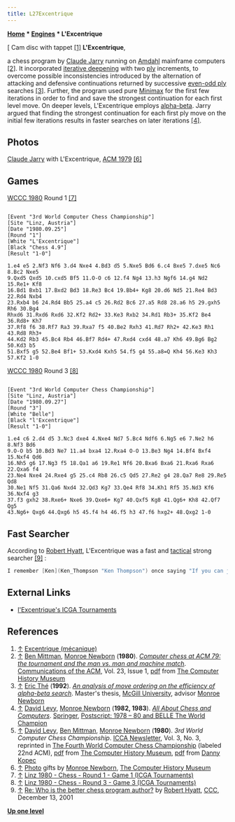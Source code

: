 ```yaml
---
title: L27Excentrique
---
```

**[Home](Home "Home") \* [Engines](Engines "Engines") \* L'Excentrique**



[ Cam disc with tappet <a id="cite-note-1" href="#cite-ref-1">[1]</a>
**L'Excentrique**,  

a chess program by [Claude Jarry](Claude_Jarry "Claude Jarry") running on [Amdahl](Amdahl_470 "Amdahl 470") mainframe computers <a id="cite-note-2" href="#cite-ref-2">[2]</a>. It incorporated [iterative deepening](Iterative_Deepening "Iterative Deepening") with two [ply](Ply "Ply") increments, to overcome possible inconsistencies introduced by the alternation of attacking and defensive continuations returned by successive [even-odd ply](Odd-Even_Effect "Odd-Even Effect") searches <a id="cite-note-3" href="#cite-ref-3">[3]</a>. Further, the program used pure [Minimax](Minimax "Minimax") for the first few iterations in order to find and save the strongest continuation for each first level move. On deeper levels, L'Excentrique employs [alpha-beta](Alpha-Beta "Alpha-Beta"). Jarry argued that finding the strongest continuation for each first ply move on the initial few iterations results in faster searches on later iterations <a id="cite-note-4" href="#cite-ref-4">[4]</a>.



## Photos


 [](https://www.computerhistory.org/chess/stl-430b9bbe22237/) 
[Claude Jarry](Claude_Jarry "Claude Jarry") with L'Excentrique, [ACM 1979](ACM_1979 "ACM 1979") <a id="cite-note-6" href="#cite-ref-6">[6]</a>



## Games


[WCCC 1980](WCCC_1980 "WCCC 1980") Round 1 <a id="cite-note-7" href="#cite-ref-7">[7]</a>




```

[Event "3rd World Computer Chess Championship"]
[Site "Linz, Austria"]
[Date "1980.09.25"]
[Round "1"]
[White "L'Excentrique"]
[Black "Chess 4.9"]
[Result "1-0"]

1.e4 e5 2.Nf3 Nf6 3.d4 Nxe4 4.Bd3 d5 5.Nxe5 Bd6 6.c4 Bxe5 7.dxe5 Nc6 8.Bc2 Nxe5
9.Qxd5 Qxd5 10.cxd5 Bf5 11.O-O c6 12.f4 Ng4 13.h3 Ngf6 14.g4 Nd2 15.Re1+ Kf8
16.Bd1 Bxb1 17.Bxd2 Bd3 18.Re3 Bc4 19.Bb4+ Kg8 20.d6 Nd5 21.Re4 Bd3 22.Rd4 Nxb4
23.Rxb4 b6 24.Rd4 Bb5 25.a4 c5 26.Rd2 Bc6 27.a5 Rd8 28.a6 h5 29.gxh5 Rh6 30.Bg4
Rhxd6 31.Rxd6 Rxd6 32.Kf2 Rd2+ 33.Ke3 Rxb2 34.Rd1 Rb3+ 35.Kf2 Be4 36.Rd8+ Kh7
37.Rf8 f6 38.Rf7 Ra3 39.Rxa7 f5 40.Be2 Rxh3 41.Rd7 Rh2+ 42.Ke3 Rh1 43.Rd8 Rh3+
44.Kd2 Rb3 45.Bc4 Rb4 46.Bf7 Rd4+ 47.Rxd4 cxd4 48.a7 Kh6 49.Bg6 Bg2 50.Kd3 b5
51.Bxf5 g5 52.Be4 Bf1+ 53.Kxd4 Kxh5 54.f5 g4 55.a8=Q Kh4 56.Ke3 Kh3 57.Kf2 1-0

```

[WCCC 1980](WCCC_1980 "WCCC 1980") Round 3 <a id="cite-note-8" href="#cite-ref-8">[8]</a>




```

[Event "3rd World Computer Chess Championship"]
[Site "Linz, Austria"]
[Date "1980.09.27"]
[Round "3"]
[White "Belle"]
[Black "l'Excentrique"]
[Result "1-0"]

1.e4 c6 2.d4 d5 3.Nc3 dxe4 4.Nxe4 Nd7 5.Bc4 Ndf6 6.Ng5 e6 7.Ne2 h6 8.Nf3 Bd6
9.O-O b5 10.Bd3 Ne7 11.a4 bxa4 12.Rxa4 O-O 13.Be3 Ng4 14.Bf4 Bxf4 15.Nxf4 Qd6
16.Nh5 g6 17.Ng3 f5 18.Qa1 a6 19.Re1 Nf6 20.Bxa6 Bxa6 21.Rxa6 Rxa6 22.Qxa6 f4
23.Ne4 Nxe4 24.Rxe4 g5 25.c4 Rb8 26.c5 Qd5 27.Re2 g4 28.Qa7 Re8 29.Re5 Qd8
30.Ne1 Nf5 31.Qa6 Nxd4 32.Qd3 Kg7 33.Qe4 Rf8 34.Kh1 Rf5 35.Nd3 Kf6 36.Nxf4 g3
37.f3 gxh2 38.Rxe6+ Nxe6 39.Qxe6+ Kg7 40.Qxf5 Kg8 41.Qg6+ Kh8 42.Qf7 Qg5
43.Ng6+ Qxg6 44.Qxg6 h5 45.f4 h4 46.f5 h3 47.f6 hxg2+ 48.Qxg2 1-0

```

## Fast Searcher


According to [Robert Hyatt](Robert_Hyatt "Robert Hyatt"), L'Excentrique was a fast and [tactical](Tactics "Tactics") strong searcher <a id="cite-note-9" href="#cite-ref-9">[9]</a> :




```C++
I remember [Ken](Ken_Thompson "Ken Thompson") once saying "If you can just hold on and not get caught by its tactics, it will eventually 'fold' and make a horrible positional mistake and crumble away." 

```

## External Links


* [l'Excentrique's ICGA Tournaments](https://www.game-ai-forum.org/icga-tournaments/program.php?id=423)


## References


1. <a id="cite-ref-1" href="#cite-note-1">↑</a> [Excentrique (mécanique)](https://fr.wikipedia.org/wiki/Excentrique_%28m%C3%A9canique%29)
2. <a id="cite-ref-2" href="#cite-note-2">↑</a> [Ben Mittman](Ben_Mittman "Ben Mittman"), [Monroe Newborn](Monroe_Newborn "Monroe Newborn") (**1980**). *[Computer chess at ACM 79: the tournament and the man vs. man and machine match](http://dl.acm.org/citation.cfm?id=358817&dl=ACM&coll=DL&CFID=78577980&CFTOKEN=10389697)*. [Communications of the ACM](ACM#Communications "ACM"), Vol. 23, Issue 1, [pdf](http://archive.computerhistory.org/projects/chess/related_materials/text/3-1%20and%203-2%20and%203-3.Computer_chess_at_ACM_79/3-1%20and%203-2%20and%203-3.Computer_chess_at_ACM_79.062303018.pdf) from [The Computer History Museum](The_Computer_History_Museum "The Computer History Museum")
3. <a id="cite-ref-3" href="#cite-note-3">↑</a> [Eric Thé](Eric_Th%C3%A9 "Eric Thé") (**1992**). *[An analysis of move ordering on the efficiency of alpha-beta search](http://digitool.library.mcgill.ca/R/?func=dbin-jump-full&object_id=56753&local_base=GEN01-MCG02)*. Master's thesis, [McGill University](McGill_University "McGill University"), advisor [Monroe Newborn](Monroe_Newborn "Monroe Newborn")
4. <a id="cite-ref-4" href="#cite-note-4">↑</a> [David Levy](David_Levy "David Levy"), [Monroe Newborn](Monroe_Newborn "Monroe Newborn") (**1982, 1983**). *[All About Chess and Computers](https://link.springer.com/book/10.1007/978-3-642-85538-2)*. [Springer](https://en.wikipedia.org/wiki/Springer_Science%2BBusiness_Media), [Postscript: 1978 – 80 and BELLE The World Champion](https://rd.springer.com/chapter/10.1007/978-3-642-85538-2_14)
5. <a id="cite-ref-5" href="#cite-note-5">↑</a> [David Levy](David_Levy "David Levy"), [Ben Mittman](Ben_Mittman "Ben Mittman"), [Monroe Newborn](Monroe_Newborn "Monroe Newborn") (**1980**). *3rd World Computer Chess Championship*. [ICCA Newsletter](ICGA_Journal "ICGA Journal"), Vol. 3, No. 3, reprinted in [The Fourth World Computer Chess Championship](http://www.computerhistory.org/chess/full_record.php?iid=doc-431614f6c8af8) (labeled 22nd ACM), [pdf](http://archive.computerhistory.org/projects/chess/related_materials/text/3-1%20and%203-2%20and%203-3%20and%204-3.1983_WCCC/1983-%20WCCC.062303061.sm.pdf) from [The Computer History Museum](The_Computer_History_Museum "The Computer History Museum"), [pdf](http://www.sci.brooklyn.cuny.edu/%7Ekopec/Publications/Publications/O_36_C.pdf) from [Danny Kopec](Danny_Kopec "Danny Kopec")
6. <a id="cite-ref-6" href="#cite-note-6">↑</a> [Photo](https://www.computerhistory.org/chess/stl-430b9bbe22237/) gifts by [Monroe Newborn](Monroe_Newborn "Monroe Newborn"), [The Computer History Museum](The_Computer_History_Museum "The Computer History Museum")
7. <a id="cite-ref-7" href="#cite-note-7">↑</a> [Linz 1980 - Chess - Round 1 - Game 1 (ICGA Tournaments)](https://www.game-ai-forum.org/icga-tournaments/round.php?tournament=68&round=1&id=1)
8. <a id="cite-ref-8" href="#cite-note-8">↑</a> [Linz 1980 - Chess - Round 3 - Game 3 (ICGA Tournaments)](https://www.game-ai-forum.org/icga-tournaments/round.php?tournament=68&round=3&id=3)
9. <a id="cite-ref-9" href="#cite-note-9">↑</a> [Re: Who is the better chess program author?](http://www.stmintz.com/ccc/index.php?id=201762) by [Robert Hyatt](Robert_Hyatt "Robert Hyatt"), [CCC](CCC "CCC"), December 13, 2001

**[Up one level](Engines "Engines")**







 
